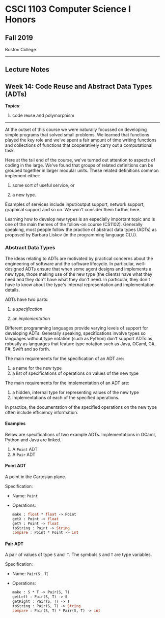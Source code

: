 #  CSCI 1103 Computer Science I Honors

## Fall 2019

Boston College

---

## Lecture Notes

## Week 14: Code Reuse and Abstract Data Types (ADTs)

**Topics:**

1. code reuse and polymorphism

---

At the outset of this course we were naturally focussed on developing simple programs that solved small problems.  We learned that functions played the key role and we've spent a fair amount of time writing functions and collections of functions that cooperatively carry out a computational task.

Here at the tail end of the course, we've turned out attention to aspects of coding in the large. We've found that groups of related definitions can be grouped together in larger modular units. These related definitions common implement either:

1. some sort of useful service, or

2. a new type.

Examples of services include input/output support, network support, graphical support and so on. We won't consider them further here.

Learning how to develop new types is an especially important topic and is one of the main themes of the follow-on course (CS1102). Generally speaking, most people follow the practice of abstract data types (ADTs) as proposed by Barbara Liskov (in the programming language CLU).

### Abstract Data Types

The ideas relating to ADTs are motivated by practical concerns about the engineering of software and the software lifecycle.  In particular, well-designed ADTs ensure that when some agent designs and implements a new type, those making use of the new type (the clients) have what they need and they don't have what they don't need.  In particular, they don't have to know about the type's internal representation and implementation details.

ADTs have two parts:

1. a *specification*

2. an *implementation*

Different programming languages provide varying levels of support for developing ADTs. Generally speaking, specifications involve types so languages without type notation (such as Python) don't support ADTs as robustly as languages that feature type notation such as Java, OCaml, C#, F#, Swift and so forth.

The main requirements for the specification of an ADT are:

1. a name for the new type
2. a list of specifications of operations on values of the new type

The main requirements for the implementation of an ADT are:

1. a hidden, internal type for representing values of the new type
2. implementations of each of the specified operations.

In practice, the documentation of the specified operations on the new type often include efficiency information.

#### Examples

Below are specifications of two example ADTs. Implementations in OCaml, Python and Java are linked.

1. A `Point` ADT
2. A `Pair` ADT

#### Point ADT

A point in the Cartesian plane.

Specification:

 - Name: `Point`

 - Operations:
    
    ```ocaml
    make : float * float -> Point
    getX : Point -> float
    getY : Point -> float
    toString : Point -> String
    compare : Point * Point -> int
    ```

#### Pair ADT

A pair of values of type `S` and` T`.  The symbols `S` and `T` are type variables.

Specification:

 - Name: `Pair(S, T)`
    
 - Operations:
    
    ```ocaml
    make : S * T -> Pair(S, T)
    getLeft : Pair(S, T) -> S
    getRight : Pair(S, T) -> T
    toString : Pair(S, T) -> String
    compare : Pair(S, T) * Pair(S, T) -> int
    ```
    
    
    
    
